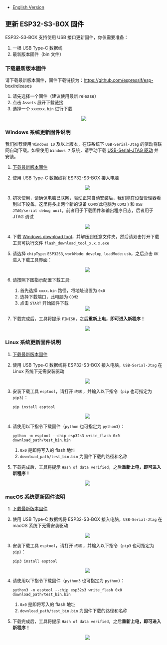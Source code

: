 * [English Version](./firmeware_update.md)

## 更新 ESP32-S3-BOX 固件

ESP32-S3-BOX 支持使用 USB 接口更新固件，你仅需要准备：

1. 一根 USB Type-C 数据线
2. 最新版本固件（bin 文件）

### 下载最新版本固件

请下载最新版本固件，固件下载链接为：https://github.com/espressif/esp-box/releases

1. 请先选择一个固件（建议使用最新 release）
2. 点击 `Assets` 展开下载链接
3. 选择一个 `xxxxxx.bin` 进行下载

<div align="center">
<img src="_static/bin_download.png">
</div>

### Windows 系统更新固件说明

我们推荐使用 `Windows 10` 及以上版本，在该系统下 `USB-Serial-Jtag` 的驱动将联网自动下载。如果使用 `Windows 7` 系统，请手动下载 [USB-Serial-JTAG 驱动](https://dl.espressif.com/dl/idf-driver/idf-driver-esp32-usb-jtag-2021-07-15.zip) 并安装。

1. [下载最新版本固件](https://github.com/espressif/esp-box/releases)
2. 使用 USB Type-C 数据线将 ESP32-S3-BOX 接入电脑

   <div align="center">
   <img src="_static/plug_power.png">
   </div>

3. 初次使用，请确保电脑已联网，驱动正常自动安装后，我们能在设备管理器看到以下设备。这里将多出两个新的设备 `COMX`(此电脑为 `COM2` ) 和 `USB JTAG/serial debug unit`，前者用于下载固件和输出程序日志，后者用于 JTAG 调试

   <div align="center">
   <img src="_static/device_manager_usb_serial_jtag_cn.png">
   </div>

4. 下载 [Windows download tool](https://www.espressif.com/sites/default/files/tools/flash_download_tool_3.9.2_0.zip)，并解压到任意文件夹，然后请双击打开下载工具可执行文件 `flash_download_tool_x.x.x.exe`
5. 请选择 `chipType`: `ESP32S3`, `workMode`: `develop`, `loadMode`: `usb`，之后点击 `OK` 进入下载工具界面：

   <div align="center">
   <img src="_static/dl_tool_windows.png">
   </div>

6. 请按照下图指示配置下载工具:
   1. 首先选择 `xxxx.bin` 路径，将地址设置为 `0x0`
   2. 选择下载端口，此电脑为 `COM2` 
   3. 点击 `START` 开始固件下载

   <div align="center">
   <img src="_static/dl_tool_windows_2.png">
   </div>

7. 下载完成后，工具将提示 `FINISH`，之后**重新上电，即可进入新程序！**

   <div align="center">
   <img src="_static/dl_tool_windows_3.png">
   </div>


### Linux 系统更新固件说明

1. [下载最新版本固件](https://github.com/espressif/esp-box/releases)
2. 使用 USB Type-C 数据线将 ESP32-S3-BOX 接入电脑，`USB-Serial-Jtag` 在 Linux 系统下无需安装驱动

   <div align="center">
   <img src="_static/plug_power.png">
   </div>

3. 安装下载工具 `esptool`，请打开 `终端` ，并输入以下指令（`pip` 也可指定为 `pip3`）：

    ```
    pip install esptool
    ```

   <div align="center">
   <img src="_static/linux_install_esptool.png">
   </div>

4. 请使用以下指令下载固件（`python` 也可指定为 `python3`）：

    ```
    python -m esptool --chip esp32s3 write_flash 0x0 download_path/test_bin.bin
    ```

   1. `0x0` 是即将写入的 flash 地址
   2. `download_path/test_bin.bin` 为固件下载的路径和名称

5. 下载完成后，工具将提示 `Hash of data verified`，之后**重新上电，即可进入新程序！**

   <div align="center">
   <img src="_static/linux_download.png">
   </div>

### macOS 系统更新固件说明

1. [下载最新版本固件](https://github.com/espressif/esp-box/releases)
2. 使用 USB Type-C 数据线将 ESP32-S3-BOX 接入电脑，`USB-Serial-Jtag` 在 macOS 系统下无需安装驱动

   <div align="center">
   <img src="_static/plug_power.png">
   </div>

3. 安装下载工具 `esptool`，请打开 `终端` ，并输入以下指令（`pip3` 也可指定为 `pip`）：

    ```
    pip3 install esptool
    ```

   <div align="center">
   <img src="_static/macos_install_esptool.png">
   </div>

4. 请使用以下指令下载固件（`python3` 也可指定为 `python`）：

    ```
    python3 -m esptool --chip esp32s3 write_flash 0x0 download_path/test_bin.bin
    ```

   1. `0x0` 是即将写入的 flash 地址
   2. `download_path/test_bin.bin` 为固件下载的路径和名称

5. 下载完成后，工具将提示 `Hash of data verified`，之后**重新上电，即可进入新程序！**

   <div align="center">
   <img src="_static/macos_download.png">
   </div>